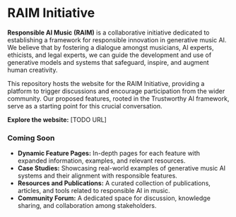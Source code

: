 # RAIM Initiative

**Responsible AI Music (RAIM)** is a collaborative initiative dedicated to establishing a framework for responsible innovation in generative music AI. We believe that by fostering a dialogue amongst musicians, AI experts, ethicists, and legal experts, we can guide the development and use of generative models and systems that safeguard, inspire, and augment human creativity.

This repository hosts the website for the RAIM Initiative, providing a platform to trigger discussions and encourage participation from the wider community. Our proposed features, rooted in the Trustworthy AI framework, serve as a starting point for this crucial conversation.

**Explore the website:** [TODO URL]

### Coming Soon

* **Dynamic Feature Pages:**  In-depth pages for each feature with expanded information, examples, and relevant resources.
* **Case Studies:**  Showcasing real-world examples of generative music AI systems and their alignment with responsible features.
* **Resources and Publications:**  A curated collection of publications, articles, and tools related to responsible AI in music.
* **Community Forum:**  A dedicated space for discussion, knowledge sharing, and collaboration among stakeholders.

<!-- ### Bibtex Citation

```bibtex
@article{deberardinis2024towards,
  title={Towards Responsible AI Music: an Investigation of Trustworthy Features for Creative Systems},
  author={de Berardinis, Jacopo and Buckley, Tess and Porcaro, Lorenzo and Meroño-Peñuela, Albert and Cangelosi, Angelo},
  journal={arXiv preprint arXiv:XXXX.XXXXX}, 
  year={2024}
}
``` -->

